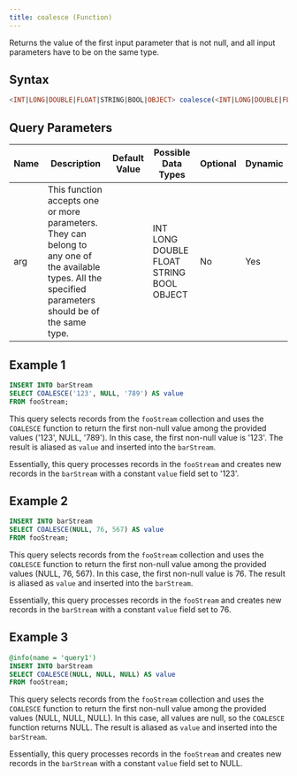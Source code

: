 ```yaml
---
title: coalesce (Function)
---
```


Returns the value of the first input parameter that is not null, and all input parameters have to be on the same type.

## Syntax

```sql
<INT|LONG|DOUBLE|FLOAT|STRING|BOOL|OBJECT> coalesce(<INT|LONG|DOUBLE|FLOAT|STRING|BOOL|OBJECT> arg, <INT|LONG|DOUBLE|FLOAT|STRING|BOOL|OBJECT> ...)
```

## Query Parameters

| Name | Description   | Default Value | Possible Data Types       | Optional | Dynamic |
|------|---------------------|-------------|---------------|----------|---------|
| arg  | This function accepts one or more parameters. They can belong to any one of the available types. All the specified parameters should be of the same type. |               | INT LONG DOUBLE FLOAT STRING BOOL OBJECT | No       | Yes     |

## Example 1

```sql
INSERT INTO barStream
SELECT COALESCE('123', NULL, '789') AS value
FROM fooStream;
```

This query selects records from the `fooStream` collection and uses the `COALESCE` function to return the first non-null value among the provided values ('123', NULL, '789'). In this case, the first non-null value is '123'. The result is aliased as `value` and inserted into the `barStream`.

Essentially, this query processes records in the `fooStream` and creates new records in the `barStream` with a constant `value` field set to '123'.

## Example 2

```sql
INSERT INTO barStream
SELECT COALESCE(NULL, 76, 567) AS value
FROM fooStream;
```

This query selects records from the `fooStream` collection and uses the `COALESCE` function to return the first non-null value among the provided values (NULL, 76, 567). In this case, the first non-null value is 76. The result is aliased as `value` and inserted into the `barStream`.

Essentially, this query processes records in the `fooStream` and creates new records in the `barStream` with a constant `value` field set to 76.

## Example 3

```sql
@info(name = 'query1')
INSERT INTO barStream
SELECT COALESCE(NULL, NULL, NULL) AS value
FROM fooStream;
```

This query selects records from the `fooStream` collection and uses the `COALESCE` function to return the first non-null value among the provided values (NULL, NULL, NULL). In this case, all values are null, so the `COALESCE` function returns NULL. The result is aliased as `value` and inserted into the `barStream`.

Essentially, this query processes records in the `fooStream` and creates new records in the `barStream` with a constant `value` field set to NULL.
